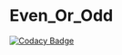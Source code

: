 # Even_Or_Odd
[![Codacy Badge](https://app.codacy.com/project/badge/Grade/b0e2a793530a40b79807e8a00966a283)](https://www.codacy.com/gh/JxRibeiro/Even_Or_Odd/dashboard?utm_source=github.com&amp;utm_medium=referral&amp;utm_content=JxRibeiro/Even_Or_Odd&amp;utm_campaign=Badge_Grade)
